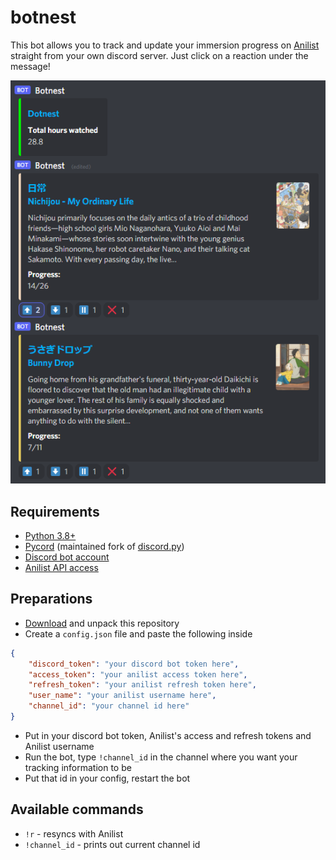 # botnest
This bot allows you to track and update your immersion progress on [Anilist](https://anilist.co/home) straight from your own discord server. Just click on a reaction under the message!

![](example.png)

## Requirements
- [Python 3.8+](https://www.python.org/downloads/)
- [Pycord](https://github.com/Pycord-Development/pycord) (maintained fork of [discord.py](https://github.com/Rapptz/discord.py))
- [Discord bot account](https://docs.pycord.dev/en/master/discord.html)
- [Anilist API access](https://anilist.gitbook.io/anilist-apiv2-docs/overview/oauth/getting-started)

## Preparations
- [Download](https://github.com/dotnest/botnest/archive/refs/heads/main.zip) and unpack this repository
- Create a `config.json` file and paste the following inside
```json
{
    "discord_token": "your discord bot token here",
    "access_token": "your anilist access token here",
    "refresh_token": "your anilist refresh token here",
    "user_name": "your anilist username here",
    "channel_id": "your channel id here"
}
```
- Put in your discord bot token, Anilist's access and refresh tokens and Anilist username
- Run the bot, type `!channel_id` in the channel where you want your tracking information to be
- Put that id in your config, restart the bot

## Available commands
- `!r` - resyncs with Anilist
- `!channel_id` - prints out current channel id